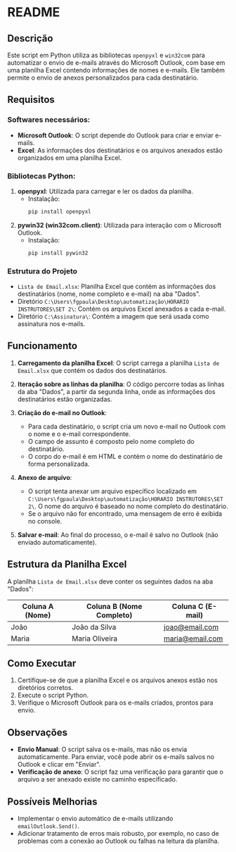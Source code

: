 # README

## Descrição

Este script em Python utiliza as bibliotecas `openpyxl` e `win32com` para automatizar o envio de e-mails através do Microsoft Outlook, com base em uma planilha Excel contendo informações de nomes e e-mails. Ele também permite o envio de anexos personalizados para cada destinatário.

## Requisitos

### Softwares necessários:

- **Microsoft Outlook**: O script depende do Outlook para criar e enviar e-mails.
- **Excel**: As informações dos destinatários e os arquivos anexados estão organizados em uma planilha Excel.

### Bibliotecas Python:

1. **openpyxl**: Utilizada para carregar e ler os dados da planilha.
   - Instalação: 
     ```bash
     pip install openpyxl
     ```
2. **pywin32 (win32com.client)**: Utilizada para interação com o Microsoft Outlook.
   - Instalação:
     ```bash
     pip install pywin32
     ```

### Estrutura do Projeto

- `Lista de Email.xlsx`: Planilha Excel que contém as informações dos destinatários (nome, nome completo e e-mail) na aba "Dados".
- Diretório `C:\Users\fgpaula\Desktop\automatização\HORARIO INSTRUTORES\SET 2\`: Contém os arquivos Excel anexados a cada e-mail.
- Diretório `C:\Assinatura\`: Contém a imagem que será usada como assinatura nos e-mails.

## Funcionamento

1. **Carregamento da planilha Excel**: O script carrega a planilha `Lista de Email.xlsx` que contém os dados dos destinatários.
   
2. **Iteração sobre as linhas da planilha**: O código percorre todas as linhas da aba "Dados", a partir da segunda linha, onde as informações dos destinatários estão organizadas.

3. **Criação do e-mail no Outlook**:
   - Para cada destinatário, o script cria um novo e-mail no Outlook com o nome e o e-mail correspondente.
   - O campo de assunto é composto pelo nome completo do destinatário.
   - O corpo do e-mail é em HTML e contém o nome do destinatário de forma personalizada.

4. **Anexo de arquivo**: 
   - O script tenta anexar um arquivo específico localizado em `C:\Users\fgpaula\Desktop\automatização\HORARIO INSTRUTORES\SET 2\`. O nome do arquivo é baseado no nome completo do destinatário.
   - Se o arquivo não for encontrado, uma mensagem de erro é exibida no console.

5. **Salvar e-mail**: Ao final do processo, o e-mail é salvo no Outlook (não enviado automaticamente).

## Estrutura da Planilha Excel

A planilha `Lista de Email.xlsx` deve conter os seguintes dados na aba "Dados":

| Coluna A (Nome) | Coluna B (Nome Completo) | Coluna C (E-mail) |
|-----------------|--------------------------|-------------------|
| João            | João da Silva             | joao@email.com    |
| Maria           | Maria Oliveira            | maria@email.com   |

## Como Executar

1. Certifique-se de que a planilha Excel e os arquivos anexos estão nos diretórios corretos.
2. Execute o script Python.
3. Verifique o Microsoft Outlook para os e-mails criados, prontos para envio.

## Observações

- **Envio Manual**: O script salva os e-mails, mas não os envia automaticamente. Para enviar, você pode abrir os e-mails salvos no Outlook e clicar em "Enviar".
- **Verificação de anexo**: O script faz uma verificação para garantir que o arquivo a ser anexado existe no caminho especificado.


## Possíveis Melhorias

- Implementar o envio automático de e-mails utilizando `emailOutlook.Send()`.
- Adicionar tratamento de erros mais robusto, por exemplo, no caso de problemas com a conexão ao Outlook ou falhas na leitura da planilha.

